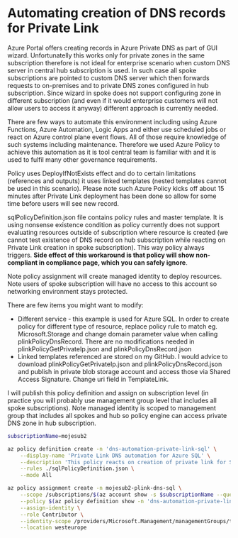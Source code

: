 # Automating creation of DNS records for Private Link
Azure Portal offers creating records in Azure Private DNS as part of GUI wizard. Unfortunatelly this works only for private zones in the same subscription therefore is not ideal for enterprise scenario when custom DNS server in central hub subscription is used. In such case all spoke subscriptions are pointed to custom DNS server which then forwards requests to on-premises and to private DNS zones configured in hub subscription. Since wizard in spoke does not support configuring zone in different subscription (and even if it would enterprise customers will not allow users to access it anyway) different approach is currently needed.

There are few ways to automate this environment including using Azure Functions, Azure Automation, Logic Apps and either use scheduled jobs or react on Azure control plane event flows. All of those require knowledge of such systems including maintenance. Therefore we used Azure Policy to achieve this automation as it is tool central team is familiar with and it is used to fulfil many other governance requirements.

Policy uses DeployIfNotExists effect and do to certain limitations (references and outputs) it uses linked templates (nested templates cannot be used in this scenario). Please note such Azure Policy kicks off about 15 minutes after Private Link deployment has been done so allow for some time before users will see new record. 

sqlPolicyDefinition.json file contains policy rules and master template. It is using nonsense existence condition as policy currently does not support evaluating resources outside of subscription where resource is created (we cannot test existence of DNS record on hub subscription while reacting on Private Link creation in spoke subscription). This way policy always triggers. **Side effect of this workaround is that policy will show non-compliant in compliance page, which you can safely ignore**.

Note policy assignment will create managed identity to deploy resources. Note users of spoke subscription will have no access to this account so networking environment stays protected.

There are few items you might want to modify:
- Different service - this example is used for Azure SQL. In order to create policy for different type of resource, replace policy rule to match eg. Microsoft.Storage and change domain parameter value when calling plinkPolicyDnsRecord. There are no modifications needed in plinkPolicyGetPrivateIp.json and plinkPolicyDnsRecord.json
- Linked templates referenced are stored on my GitHub. I would advice to download plinkPolicyGetPrivateIp.json and plinkPolicyDnsRecord.json and publish in private blob storage account and access those via Shared Access Signature. Change uri field in TemplateLink.

I will publish this policy definition and assign on subscription level (in practice you will probably use management group level that includes all spoke subscriptions). Note managed identity is scoped to management group that includes all spokes and hub so policy engine can access private DNS zone in hub subscription.

```bash
subscriptionName=mojesub2

az policy definition create -n 'dns-automation-private-link-sql' \
    --display-name 'Private Link DNS automation for Azure SQL' \
    --description 'This policy reacts on creation of private link for SQL in spoke subscriptions and provisions DNS record in hub.' \
    --rules ./sqlPolicyDefinition.json \
    --mode All

az policy assignment create -n mojesub2-plink-dns-sql \
    --scope /subscriptions/$(az account show -s $subscriptionName --query id -o tsv) \
    --policy $(az policy definition show -n 'dns-automation-private-link-sql' --query id -o tsv) \
    --assign-identity \
    --role Contributor \
    --identity-scope /providers/Microsoft.Management/managementGroups/tomaskubica \
    --location westeurope
```

